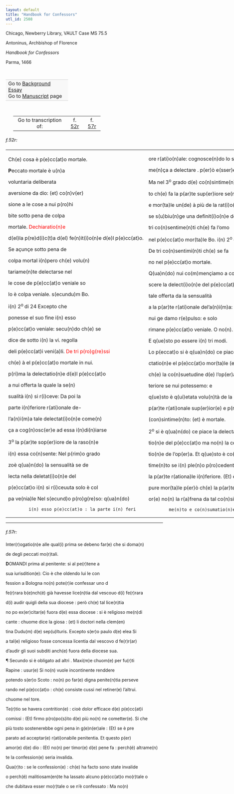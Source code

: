 ```yaml
---
layout: default
title: "Handbook for Confessors"
utl_id: 2508
---
```



Chicago, Newberry Library, VAULT Case MS 75.5


Antoninus, Archbishop of Florence


*Handbook for Confessors*


Parma, 1466


 

<table border="0.5" cellpadding="1" cellspacing="1" style="width: 200px; background-color:#F8F8F8;"><tbody style="border-color:#ccc"><tr style="border-color:#ccc"><td>Go to <a href="https://centerfordigitalhumanities.github.io/Newberry-Italian-paleography/essay/012" target="_blank">Background Essay</a><br />
			Go to <a href="https://centerfordigitalhumanities.github.io/Newberry-Italian-paleography/www/record.html?id=012" target="_blank">Manuscript</a> page</td>
</tr></tbody></table>
 


<table border="0.5" cellpadding="1" cellspacing="1" style="width: 280px; margin-left: 0.25in;"><tbody><tr style="border-color:#B3B6B7"><td style="text-align:center">Go to transcription of:</td>
<td style="text-align:center">f. <a href="#1">52r</a></td>
<td style="text-align:center">f. <a href="#2">57r</a></td>
</tr></tbody></table>
<h5 id="1" style="color:#555;">f.52r:</h5>
<table border="0" cellpadding="1" cellspacing="1" style="width: 900px;"><tbody><tr><td>

Ch(e) cosa è p(e)cc(at)o mortale.


**P**eccato mortale è u(n)a


voluntaria deliberata


aversione da dio: (et) co(n)v(er)


sione a le cose a nui p(ro)hi


bite sotto pena de colpa


mortale. <hi style="color:red;">Dechiaratio(n)e</hi>


d(el)la p(re)d(i)c(t)a d(el) fe(n)it(i)o(n)e d(e)l p(e)cc(at)o.


Se açunçe sotto pena de


colpa mortal i(n)pero ch(e) volu(n)


tariame(n)te delectarse nel


le cose de p(e)cc(at)o veniale so


lo è colpa veniale. s(ecundu)m Bo.


i(n) 2<sup>o </sup>di 24 Excepto che


ponesse el suo fine i(n) esso


p(e)cc(at)o veniale: secu(n)do ch(e) se


dice de sotto i(n) la vi. regolla


deli p(e)cc(at)i veni(a)li. <hi style="color:red;">De tri p(ro)g(re)ssi</hi>


ch(e) à el p(e)cc(at)o mortale in nui.


p(ri)ma la delectatio(n)e d(e)l p(e)cc(at)o


a nui offerta la quale la se(n)


sualità i(n) si r(i)ceve: Da poi la


parte i(n)feriore r(ati)onale de-


l’a(n)i(m)a tale delectat(i)o(n)e come(n)


ça a cog(n)osc(er)e ad essa i(n)di(n)iarse


3<sup>o</sup> la p(ar)te sop(er)iore de la raso(n)e


i(n) essa co(n)sente: Nel p(rim)o grado


zoè q(ua)n(do) la sensualità se de


lecta nella deletat(i)o(n)e del


p(e)cc(at)o i(n) si r(i)ceuuta solo è col


pa ve(nia)le Nel s(ecund)o p(ro)g(re)so: q(ua)n(do)


			i(n) esso p(e)cc(at)o : la parte i(n) feri
</td>
<td>

ore r(ati)o(n)ale: cognosce(n)do lo se co


me(n)ça a delectare . p(er)ò e(sser)e mar(tal)e.


Ma nel 3<sup>o</sup> grado d(e) co(n)sintime(n)


to ch(e) fa la p(ar)te sup(er)iore se(m)per


e mor(ta)le un(de) à più de la rat(i)o(n)e de


se s(u)biu(n)ge una definit(i)o(n)e de


tri co(n)sentime(n)ti ch(e) fa l’omo


nel p(e)cc(at)o mor(ta)le Bo. i(n) 2<sup>o</sup> di 24.


De tri co(n)sentimi(n)ti ch(e) se fa


no nel p(e)cc(at)o mortale.


Q(ua)n(do) nui co(m)mençiamo a cogno


scere la delect(i)o(n)e del p(e)cc(at)o mo(r)


tale offerta da la sensualità


a la p(ar)te r(ati)onale del’a(n)i(m)a: o ch(e)


nui ge damo r(e)pulso: e solo


rimane p(e)cc(at)o veniale. O no(n).


E q(ue)sto po essere i(n) tri modi.


Lo p(eccat)o si è q(ua)n(do) ce piace la dele


ctatio(n)e el p(e)cc(at)o mor(ta)le (et) an


ch(e) la co(n)suetudine d(e) l’op(er)a ex


teriore se nui potessemo: e


q(ue)sto è q(ui)etata volu(n)tà de la


p(ar)te r(ati)onale sup(er)ior(e) e p(ri)mo


(con)sintime(n)to: (et) è mortale.


2<sup>o</sup> si è q(ua)n(do) ce piace la delecta


tio(n)e del p(e)cc(at)o ma no(n) la co(n)su(m)a


tio(n)e de l’op(er)a. Et q(ue)sto è co(n)sin


time(n)to se i(n) ple(n)o p(ro)cedente da


la p(ar)te r(ationa)le i(n)feriore. (Et) è


pure mor(ta)le p(er)ò ch(e) la p(ar)te sop(er)i


or(e) no(n) la r(a)frena da tal co(n)si(n)ti


			me(n)to e co(n)sumatio(n)e d(e)l p(e)cc(at)o
</td>
</tr></tbody></table>
<hr /><h5 id="2" style="color:#555;">f.57r:</h5>

Inter(r)ogatio(n)e alle qual(i) prima se debeno far(e) che si doma(n)


de degli peccati mo(r)tali.


**D**OMANDI prima al penitente: si al pe(r)tene a


sua iurisdition(e): Cio è che oldendo lui le con


fession a Bologna no(n) pote(r)ie confessar uno d


fe(r)rara b(e)nch(é) già havesse lice(n)tia dal vescouo d(i) fe(r)rara


d(i) audir quigli della sua diocese : però ch(e) tal lice(n)tia


no po ex(er)citar(e) fuora d(e) essa diocese : si è religioso me(n)di


cante : chuome dice la giosa : (et) li doctori nella clem(en)


tina Dudu(m) d(e) sep(u)lturis. Excepto s(er)o paulo d(e) elea Si


a tal(e) religioso fosse concessa licentia dal vescovo d fe(r)r(ar)


d’audir gli suoi subditi anch(e) fuora della diocese sua.


¶ Secundo si è obligato ad altri . Maxi(m)e chuom(e) per fu(r)ti


Rapine : usur(e) Si no(n) vuole incontinente renddere


potendo s(er)o Scoto : no(n) po far(e) digna penite(n)tia perseve


rando nel p(e)cc(at)o : ch(e) consiste cussi nel retiner(e) l’altrui.


chuome nel tore.


Te(r)tio se havera contrition(e) : cioè dolor efficace d(e) p(e)cc(at)i


comissi : (Et) firmo p(ro)po(s)ito d(e) più no(n) ne cometter(e). Si che


più tosto sostenerebbe ogni pena in g(e)n(er)ale : (Et) se è pre


parato ad acceptar(e) r(ati)onabile penitentia. Et questo p(er)


amor(e) d(e) dio : (Et) no(n) per timor(e) d(e) pene fa : perch(é) altrame(n)


te la confession(e) seria invalida.


Qua(r)to : se le confession(e) : ch(e) ha facto sono state invalide


o perch(é) malitiosam(en)te ha lassato alcuno p(e)cc(at)o mo(r)tale o


che dubitava esser mo(r)tale o se n’è confessato : Ma no(n)

